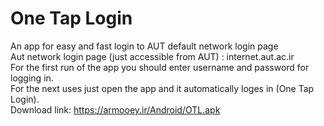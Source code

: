 # One Tap Login
An app for easy and fast login to AUT default network login page  
Aut network login page (just accessible from AUT) : internet.aut.ac.ir  
For the first run of the app you should enter username and password for logging in.  
For the next uses just open the app and it automatically loges in (One Tap Login).  
Download link: https://armooey.ir/Android/OTL.apk
